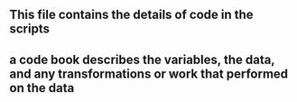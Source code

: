 ## This file contains the details of code in the scripts
## a code book describes the variables, the data, and any transformations or work that performed on the data
